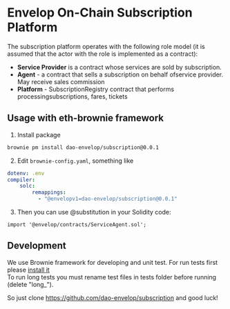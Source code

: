 # Envelop On-Chain Subscription Platform
The subscription platform operates with the following role model (it is assumed that the actor with the role is implemented as a contract):
- **Service Provider** is a contract whose services are sold by subscription.
- **Agent** - a contract that sells a subscription on behalf ofservice provider. May receive sales commission
- **Platform** - SubscriptionRegistry contract that performs processingsubscriptions, fares, tickets

## Usage with eth-brownie framework
1. Install package
```bash
brownie pm install dao-envelop/subscription@0.0.1
```
2. Edit `brownie-config.yaml`, something like
```yaml
dotenv: .env
compiler:
    solc:
        remappings:
          - "@envelopv1=dao-envelop/subscription@0.0.1"
```
3. Then you can use @substitution in your Solidity code:
```solidity
import '@envelop/contracts/ServiceAgent.sol';
```

## Development
We use Brownie framework for developing and unit test. For run tests
first please [install it](https://eth-brownie.readthedocs.io/en/stable/install.html)  
To run long tests you must rename test files in tests folder before running (delete "long_").

So just clone https://github.com/dao-envelop/subscription  and good luck!
